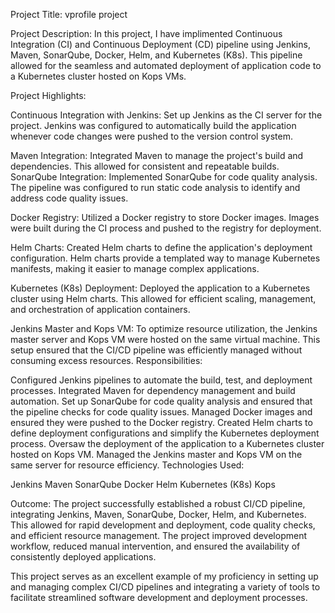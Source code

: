 Project Title: vprofile project 

Project Description:
In this project, I have implimented Continuous Integration (CI) and Continuous Deployment (CD) pipeline using Jenkins, Maven, SonarQube, Docker, Helm, and Kubernetes (K8s). This pipeline allowed for the seamless and automated deployment of application code to a Kubernetes cluster hosted on Kops VMs.

Project Highlights:

Continuous Integration with Jenkins: Set up Jenkins as the CI server for the project. Jenkins was configured to automatically build the application whenever code changes were pushed to the version control system.

Maven Integration: Integrated Maven to manage the project's build and dependencies. This allowed for consistent and repeatable builds.
SonarQube Integration: Implemented SonarQube for code quality analysis. The pipeline was configured to run static code analysis to identify and address code quality issues.

Docker Registry: Utilized a Docker registry to store Docker images. Images were built during the CI process and pushed to the registry for deployment.

Helm Charts: Created Helm charts to define the application's deployment configuration. Helm charts provide a templated way to manage Kubernetes manifests, making it easier to manage complex applications.

Kubernetes (K8s) Deployment: Deployed the application to a Kubernetes cluster using Helm charts. This allowed for efficient scaling, management, and orchestration of application containers.

Jenkins Master and Kops VM: To optimize resource utilization, the Jenkins master server and Kops VM were hosted on the same virtual machine. This setup ensured that the CI/CD pipeline was efficiently managed without consuming excess resources.
Responsibilities:

Configured Jenkins pipelines to automate the build, test, and deployment processes.
Integrated Maven for dependency management and build automation.
Set up SonarQube for code quality analysis and ensured that the pipeline checks for code quality issues.
Managed Docker images and ensured they were pushed to the Docker registry.
Created Helm charts to define deployment configurations and simplify the Kubernetes deployment process.
Oversaw the deployment of the application to a Kubernetes cluster hosted on Kops VM.
Managed the Jenkins master and Kops VM on the same server for resource efficiency.
Technologies Used:

Jenkins
Maven
SonarQube
Docker
Helm
Kubernetes (K8s)
Kops

Outcome:
The project successfully established a robust CI/CD pipeline, integrating Jenkins, Maven, SonarQube, Docker, Helm, and Kubernetes. This allowed for rapid development and deployment, code quality checks, and efficient resource management. The project improved development workflow, reduced manual intervention, and ensured the availability of consistently deployed applications.

This project serves as an excellent example of my proficiency in setting up and managing complex CI/CD pipelines and integrating a variety of tools to facilitate streamlined software development and deployment processes.
